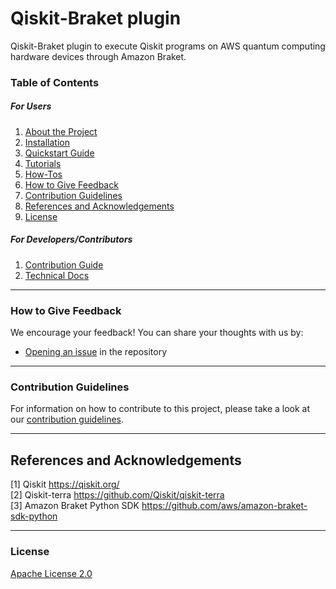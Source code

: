 # Qiskit-Braket plugin

Qiskit-Braket plugin to execute Qiskit programs on AWS quantum computing hardware devices through Amazon Braket.

### Table of Contents

##### For Users

1.  [About the Project](docs/project_overview.md)
2.  [Installation](docs/installation_guide.md)
3.  [Quickstart Guide](docs/quickstart_guide.md)
4.  [Tutorials](docs/tutorials/)
5.  [How-Tos](docs/how_tos/)
6.  [How to Give Feedback](#how-to-give-feedback)
7.  [Contribution Guidelines](#contribution-guidelines)
8.  [References and Acknowledgements](#references-and-acknowledgements)
9.  [License](#license)

##### For Developers/Contributors

1. [Contribution Guide](CONTRIBUTING.md)
2. [Technical Docs](docs/technical_docs.md)


----------------------------------------------------------------------------------------------------

### How to Give Feedback

We encourage your feedback! You can share your thoughts with us by:
- [Opening an issue](https://github.com/qiskit-community/qiskit-braket-plugin/issues) in the repository


----------------------------------------------------------------------------------------------------

### Contribution Guidelines

For information on how to contribute to this project, please take a look at our [contribution guidelines](CONTRIBUTING.md).


----------------------------------------------------------------------------------------------------

## References and Acknowledgements
[1] Qiskit https://qiskit.org/ \
[2] Qiskit-terra https://github.com/Qiskit/qiskit-terra \
[3] Amazon Braket Python SDK https://github.com/aws/amazon-braket-sdk-python


----------------------------------------------------------------------------------------------------

### License
[Apache License 2.0](LICENSE.txt)
